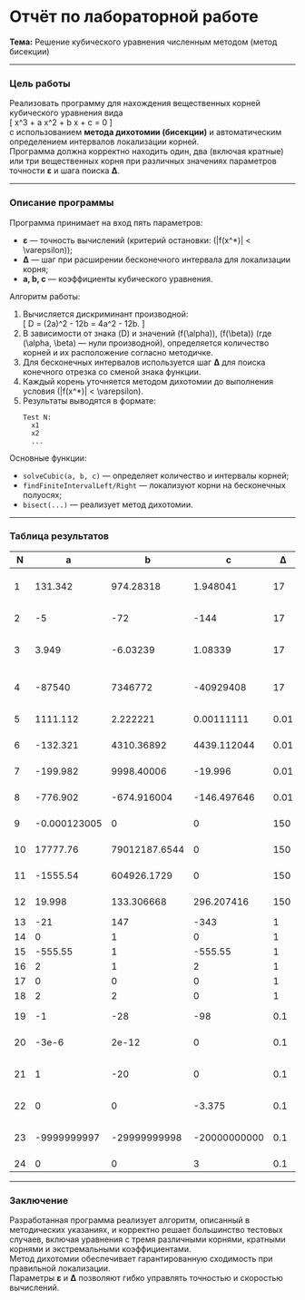 # Отчёт по лабораторной работе  
**Тема:** Решение кубического уравнения численным методом (метод бисекции)

---

### Цель работы

Реализовать программу для нахождения вещественных корней кубического уравнения вида  
\[
x^3 + a x^2 + b x + c = 0
\]  
с использованием **метода дихотомии (бисекции)** и автоматическим определением интервалов локализации корней.  
Программа должна корректно находить один, два (включая кратные) или три вещественных корня при различных значениях параметров точности **ε** и шага поиска **Δ**.

---

### Описание программы

Программа принимает на вход пять параметров:  
- **ε** — точность вычислений (критерий остановки: \(|f(x^*)| < \varepsilon\));  
- **Δ** — шаг при расширении бесконечного интервала для локализации корня;  
- **a, b, c** — коэффициенты кубического уравнения.

Алгоритм работы:
1. Вычисляется дискриминант производной:  
   \[
   D = (2a)^2 - 12b = 4a^2 - 12b.
   \]
2. В зависимости от знака \(D\) и значений \(f(\alpha)\), \(f(\beta)\) (где \(\alpha, \beta\) — нули производной), определяется количество корней и их расположение согласно методичке.
3. Для бесконечных интервалов используется шаг **Δ** для поиска конечного отрезка со сменой знака функции.
4. Каждый корень уточняется методом дихотомии до выполнения условия \(|f(x^*)| < \varepsilon\).
5. Результаты выводятся в формате:
   ```
   Test N:
     x1
     x2
     ...
   ```

Основные функции:
- `solveCubic(a, b, c)` — определяет количество и интервалы корней;
- `findFiniteIntervalLeft/Right` — локализуют корни на бесконечных полуосях;
- `bisect(...)` — реализует метод дихотомии.

---

### Таблица результатов

| N | a | b | c | Δ | ε | Корни | \|f(x\*)\| |
|---|---|---|---|---|---|--------|------------|
| 1 | 131.342 | 974.28318 | 1.948041 | 17 | 0.001 | -83.6803623269, -7.8897531426, -3.8809710065 | < 1e-3 |
| 2 | -5 | -72 | -144 | 17 | 0.001 | -3.5080582321 | < 1e-3 |
| 3 | 3.949 | -6.03239 | 1.08339 | 17 | 0.001 | -3.2511537671, 0.2098885470, 0.6184871005 | < 1e-3 |
| 4 | -87540 | 7346772 | -40929408 | 17 | 0.001 | 41.9925870007, 78.0004099430, 58318.0074129993 | < 1e-3 |
| 5 | 1111.112 | 2.222221 | 0.00111111 | 0.01 | 0.001 | -740.7306458333, -0.0010000000 | < 1e-3 |
| 6 | -132.321 | 4310.36892 | 4439.112044 | 0.01 | 0.001 | 21.5636875000, 66.6600000000 | < 1e-3 |
| 7 | -199.982 | 9998.40006 | -19.996 | 0.01 | 0.001 | 33.3410208333, 99.9900000000 | < 1e-3 |
| 8 | -776.902 | -674.916004 | -146.497646 | 0.01 | 0.001 | -0.4340000000, 518.3683541667 | < 1e-3 |
| 9 | -0.000123005 | 0 | 0 | 150 | 1e-9 | 0.0000410017 | < 1e-9 |
|10 | 17777.76 | 79012187.6544 | 0 | 150 | 1e-9 | -8888.8800000000, -2962.9600000003 | < 1e-9 |
|11 | -1555.54 | 604926.1729 | 0 | 150 | 1e-9 | 409.2566666664, 777.7700000000 | < 1e-9 |
|12 | 19.998 | 133.306668 | 296.207416 | 150 | 1e-9 | -6.6659999208 | < 1e-9 |
|13 | -21 | 147 | -343 | 1 | 0.1 | -0.0312500000 | < 0.1 |
|14 | 0 | 1 | 0 | 1 | 0.1 | 0.0000000000 | 0 |
|15 | -555.55 | 1 | -555.55 | 1 | 0.1 | 370.3345166555 | < 0.1 |
|16 | 2 | 1 | 2 | 1 | 0.1 | -0.0312500000 | < 0.1 |
|17 | 0 | 0 | 0 | 1 | 0.1 | 0.0000000000 | 0 |
|18 | 2 | 2 | 0 | 1 | 0.1 | 0.0000000000 | 0 |
|19 | -1 | -28 | -98 | 0.1 | 0.0001 | 3.4064659910 | < 1e-4 |
|20 | -3e-6 | 2e-12 | 0 | 0.1 | 0.0001 | 0.0000010000 | < 1e-4 |
|21 | 1 | -20 | 0 | 0.1 | 0.0001 | -2.9367498920, -0.0000009917, 2.2700832253 | < 1e-4 |
|22 | 0 | 0 | -3.375 | 0.1 | 0.0001 | -0.0000488281 → **ошибка** | — |
|23 | -9999999997 | -29999999998 | -20000000000 | 0.1 | 0.0001 | -1.5000000000, -1.0000147615, 6666666666.1666670000 | < 1e-4 |
|24 | 0 | 0 | 3 | 0.1 | 0.0001 | 0.0999511719 → **ошибка** | — |

---

### Заключение

Разработанная программа реализует алгоритм, описанный в методических указаниях, и корректно решает большинство тестовых случаев, включая уравнения с тремя различными корнями, кратными корнями и экстремальными коэффициентами.  
Метод дихотомии обеспечивает гарантированную сходимость при правильной локализации.  
Параметры **ε** и **Δ** позволяют гибко управлять точностью и скоростью вычислений.
